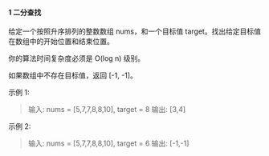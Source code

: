 #### 1 二分查找
给定一个按照升序排列的整数数组 nums，和一个目标值 target。找出给定目标值在数组中的开始位置和结束位置。

你的算法时间复杂度必须是 O(log n) 级别。

如果数组中不存在目标值，返回 [-1, -1]。

示例 1:
> 输入: nums = [5,7,7,8,8,10], target = 8
> 输出: [3,4]

示例 2:
> 输入: nums = [5,7,7,8,8,10], target = 6
> 输出: [-1,-1]
